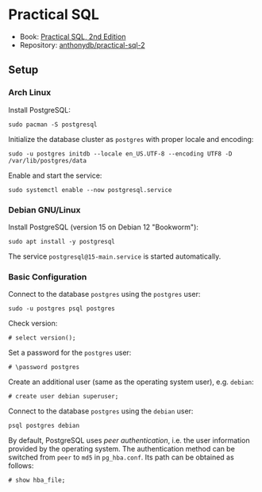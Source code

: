 # Practical SQL

- Book: [Practical SQL, 2nd Edition](https://github.com/anthonydb/practical-sql-2/)
- Repository: [anthonydb/practical-sql-2](https://github.com/anthonydb/practical-sql-2/)

## Setup

### Arch Linux

Install PostgreSQL:

    sudo pacman -S postgresql

Initialize the database cluster as `postgres` with proper locale and encoding:

    sudo -u postgres initdb --locale en_US.UTF-8 --encoding UTF8 -D /var/lib/postgres/data

Enable and start the service:

    sudo systemctl enable --now postgresql.service

### Debian GNU/Linux

Install PostgreSQL (version 15 on Debian 12 "Bookworm"):

    sudo apt install -y postgresql

The service `postgresql@15-main.service` is started automatically.

### Basic Configuration

Connect to the database `postgres` using the `postgres` user:

    sudo -u postgres psql postgres

Check version:

    # select version();

Set a password for the `postgres` user:

    # \password postgres

Create an additional user (same as the operating system user), e.g. `debian`:

    # create user debian superuser;

Connect to the database `postgres` using the `debian` user:

    psql postgres debian

By default, PostgreSQL uses _peer authentication_, i.e. the user information
provided by the operating system. The authentication method can be switched
from `peer` to `md5` in `pg_hba.conf`. Its path can be obtained as follows:

    # show hba_file;
